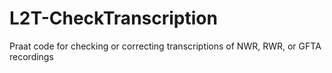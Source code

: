 # L2T-CheckTranscription
Praat code for checking or correcting transcriptions of NWR, RWR, or GFTA recordings
